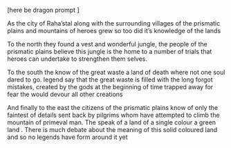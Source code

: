 [here be dragon prompt ] 

As the city of Raha’stal along with the surrounding villages of the prismatic plains and mountains of heroes grew so too did it’s knowledge of the lands 

To the north they found a vest and wonderful jungle, the people of the prismatic plains believe this jungle is the home to a number of trials that heroes can undertake to strengthen them selves. 

To the south the know of the great waste a land of death where not one soul dared to go. legend say that the great waste is filled with the long forgot mistakes, created by the gods at the beginning of time trapped away for fear the would devour all other creations 

And finally to the east the citizens of the prismatic plains know of only the faintest of details sent back by  pilgrims whom have attempted to climb the mountain of primeval man. The speak of a land of a single colour a green land . There is much debate about the meaning of this solid coloured land and so no legends have form around it yet